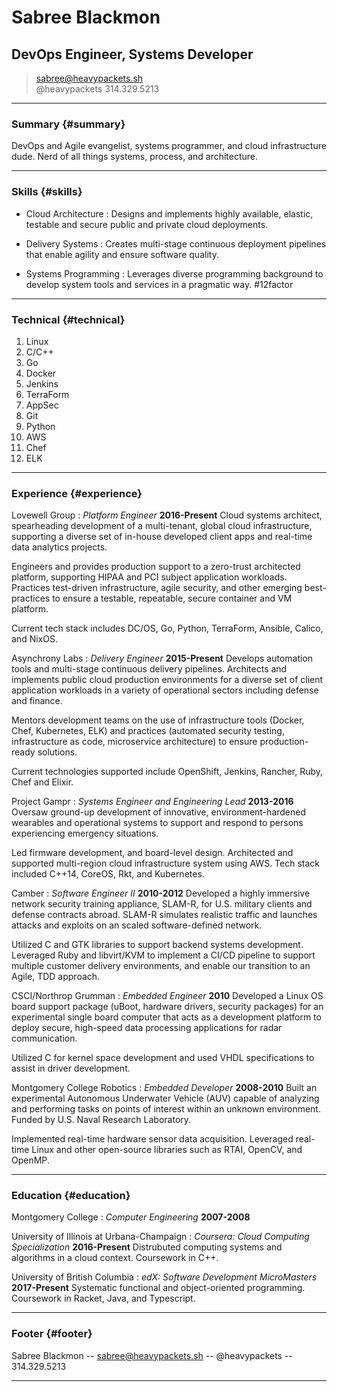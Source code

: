 # Sabree Blackmon
## DevOps Engineer, Systems Developer

> [sabree@heavypackets.sh](sabree@heavypackets.sh)  
> @heavypackets
> 314.329.5213

------

### Summary {#summary}

DevOps and Agile evangelist, systems programmer, and cloud infrastructure dude. Nerd of all things systems, process, and architecture.

------

### Skills {#skills}

* Cloud Architecture
  : Designs and implements highly available, elastic, testable and secure public and private cloud deployments.

* Delivery Systems
  : Creates multi-stage continuous deployment pipelines that enable agility and ensure software quality.

* Systems Programming
  : Leverages diverse programming background to develop system tools and services in a pragmatic way. #12factor

-------

### Technical {#technical}

1. Linux
2. C/C++
4. Go
5. Docker
8. Jenkins
9. TerraForm
9. AppSec
10. Git
11. Python
12. AWS
13. Chef
14. ELK

------

### Experience {#experience}

Lovewell Group
: *Platform Engineer*
  __2016-Present__
  Cloud systems architect, spearheading development of a multi-tenant, global cloud infrastructure, supporting a diverse set of in-house developed client apps and real-time data analytics projects.
  
  Engineers and provides production support to a zero-trust architected platform, supporting HIPAA and PCI subject application workloads. Practices test-driven infrastructure, agile security, and other emerging best-practices to ensure a testable, repeatable, secure container and VM platform.

  Current tech stack includes DC/OS, Go, Python, TerraForm, Ansible, Calico, and NixOS.

Asynchrony Labs
: *Delivery Engineer*
  __2015-Present__
  Develops automation tools and multi-stage continuous delivery pipelines. Architects and implements public cloud production environments for a diverse set of client application workloads in a variety of operational sectors including defense and finance.
   
  Mentors development teams on the use of infrastructure tools (Docker, Chef, Kubernetes, ELK) and practices (automated security testing, infrastructure as code, microservice architecture) to ensure production-ready solutions.

  Current technologies supported include OpenShift, Jenkins, Rancher, Ruby, Chef and Elixir.

Project Gampr
: *Systems Engineer and Engineering Lead*
  __2013-2016__
  Oversaw ground-up development of innovative, environment-hardened wearables and operational systems to support and respond to persons experiencing emergency situations.

  Led firmware development, and board-level design. Architected and supported multi-region cloud infrastructure system using AWS. Tech stack included C++14, CoreOS, Rkt, and Kubernetes.


Camber
: *Software Engineer II*
  __2010-2012__
  Developed a highly immersive network security training appliance, SLAM-R, for U.S. military clients and defense contracts abroad. SLAM-R simulates realistic traffic and launches attacks and exploits on an scaled software-defined network. 

  Utilized C and GTK libraries to support backend systems development. Leveraged Ruby and libvirt/KVM to implement a CI/CD pipeline to support multiple customer delivery environments, and enable our transition to an Agile, TDD approach.

CSCI/Northrop Grumman
: *Embedded Engineer*
  __2010__
  Developed a Linux OS board support package (uBoot, hardware drivers, security packages) for an experimental single board computer that acts as a development platform to deploy secure, high-speed data processing applications for radar communication.

  Utilized C for kernel space development and used VHDL specifications to assist in driver development.

Montgomery College Robotics
: *Embedded Developer*
  __2008-2010__
  Built an experimental Autonomous Underwater Vehicle (AUV) capable of analyzing and performing tasks on points of interest within an unknown environment. Funded by U.S. Naval Research Laboratory.
  
  Implemented real-time hardware sensor data acquisition. Leveraged real-time Linux and other open-source libraries such as RTAI, OpenCV, and OpenMP.
  
------

### Education {#education}

Montgomery College
: *Computer Engineering*
  __2007-2008__

University of Illinois at Urbana-Champaign
: *Coursera: Cloud Computing Specialization*
  __2016-Present__
  Distrubuted computing systems and algorithms in a cloud context. Coursework in C++.

University of British Columbia
: *edX: Software Development MicroMasters*
  __2017-Present__
  Systematic functional and object-oriented programming. Coursework in Racket, Java, and Typescript.

------

### Footer {#footer}

Sabree Blackmon -- [sabree@heavypackets.sh](sabree@heavypackets.sh) -- @heavypackets -- 314.329.5213

------

